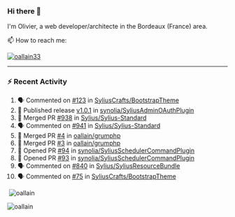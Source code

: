 ### Hi there 👋

I'm Olivier, a web developer/architecte in the Bordeaux (France) area.

📫 How to reach me:

<p> <a href="https://twitter.com/oallain33" target="blank"><img src="https://img.shields.io/twitter/follow/oallain33?logo=twitter&style=for-the-badge" alt="oallain33" /></a> </p>

---

### :zap: Recent Activity

<!--START_SECTION:activity-->
1. 🗣 Commented on [#123](https://github.com/SyliusCrafts/BootstrapTheme/issues/123#issuecomment-1924672276) in [SyliusCrafts/BootstrapTheme](https://github.com/SyliusCrafts/BootstrapTheme)
2. 🚀 Published release [v1.0.1](https://github.com/synolia/SyliusAdminOAuthPlugin/releases/tag/v1.0.1) in [synolia/SyliusAdminOAuthPlugin](https://github.com/synolia/SyliusAdminOAuthPlugin)
3. 🎉 Merged PR [#938](https://github.com/Sylius/Sylius-Standard/pull/938) in [Sylius/Sylius-Standard](https://github.com/Sylius/Sylius-Standard)
4. 🗣 Commented on [#941](https://github.com/Sylius/Sylius-Standard/pull/941#issuecomment-1904647661) in [Sylius/Sylius-Standard](https://github.com/Sylius/Sylius-Standard)
5. 🎉 Merged PR [#4](https://github.com/oallain/grumphp/pull/4) in [oallain/grumphp](https://github.com/oallain/grumphp)
6. 🎉 Merged PR [#3](https://github.com/oallain/grumphp/pull/3) in [oallain/grumphp](https://github.com/oallain/grumphp)
7. 💪 Opened PR [#94](https://github.com/synolia/SyliusSchedulerCommandPlugin/pull/94) in [synolia/SyliusSchedulerCommandPlugin](https://github.com/synolia/SyliusSchedulerCommandPlugin)
8. 💪 Opened PR [#93](https://github.com/synolia/SyliusSchedulerCommandPlugin/pull/93) in [synolia/SyliusSchedulerCommandPlugin](https://github.com/synolia/SyliusSchedulerCommandPlugin)
9. 🗣 Commented on [#840](https://github.com/Sylius/SyliusResourceBundle/pull/840#issuecomment-1900919261) in [Sylius/SyliusResourceBundle](https://github.com/Sylius/SyliusResourceBundle)
10. 🗣 Commented on [#75](https://github.com/SyliusCrafts/BootstrapTheme/pull/75#issuecomment-1893668484) in [SyliusCrafts/BootstrapTheme](https://github.com/SyliusCrafts/BootstrapTheme)
<!--END_SECTION:activity-->

<p>&nbsp;<img align="center" src="https://github-readme-stats.vercel.app/api?username=oallain&show_icons=true&locale=en" alt="oallain" /></p>

<p><img align="center" src="https://github-readme-streak-stats.herokuapp.com/?user=oallain&" alt="oallain" /></p>


